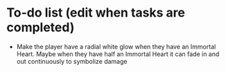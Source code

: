 # To-do list (edit when tasks are completed)
- Make the player have a radial white glow when they have an Immortal Heart. Maybe when they have half an Immortal Heart it can fade in and out continuously to symbolize damage

